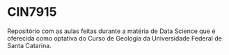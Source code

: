 # CIN7915

Repositório com as aulas feitas durante a matéria de Data Science que é oferecida como optativa do Curso de Geologia da Universidade Federal de Santa Catarina.
